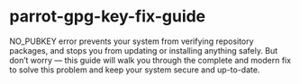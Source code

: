 # parrot-gpg-key-fix-guide
NO_PUBKEY error prevents your system from verifying repository packages, and stops you from updating or installing anything safely. But don’t worry — this guide will walk you through the complete and modern fix to solve this problem and keep your system secure and up-to-date.
